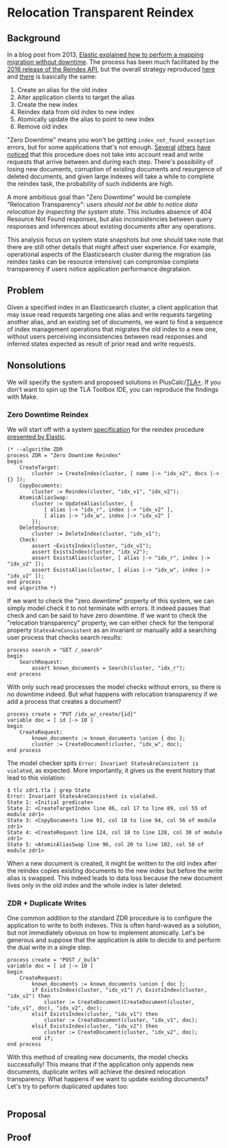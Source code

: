 # Relocation Transparent Reindex

## Background

In a blog post from 2013, [Elastic explained how to perform a mapping migration
without downtime][1]. The process has been much facilitated by the [2016 release
of the Reindex API][2], but the overall strategy reproduced [here][3] and
[there][4] is basically the same:

1. Create an alias for the old index
2. Alter application clients to target the alias
3. Create the new index
4. Reindex data from old index to new index
5. Atomically update the alias to point to new index
6. Remove old index

"Zero Downtime" means you won't be getting `index_not_found_exception` errors,
but for some applications that's not enough. [Several][5] [others][6] [have][7]
[noticed][8] that this procedure does not take into account read and write
requests that arrive between and during each step. There's possibility of losing
new documents, corruption of existing documents and resurgence of deleted
documents, and given large indexes will take a while to complete the reindex
task, the probability of such indidents are high.

A more ambitious goal than "Zero Downtime" would be complete "Relocation
Transparency": *users should not be able to notice data relocation by inspecting
the system state*. This includes absence of 404 Resource Not Found responses,
but also inconsistencies between query responses and inferences about existing
documents after any operations.

This analysis focus on system state snapshots but one should take note that
there are still other details that might affect user experience. For example,
operational aspects of the Elasticsearch cluster during the migration (as
reindex tasks can be resource intensive) can compromise complete transparency if
users notice application performance degrataion.

[1]: https://www.elastic.co/blog/changing-mapping-with-zero-downtime
[2]: https://www.elastic.co/blog/reindex-is-coming
[3]: https://medium.com/@aonrobot/elsaticsearch-reindex-zero-downtime-57edc01ba14f
[4]: https://stackoverflow.com/questions/42671187/rebuild-index-with-zero-downtime
[5]: https://blog.codecentric.de/en/2014/09/elasticsearch-zero-downtime-reindexing-problems-solutions/
[6]: https://engineering.carsguide.com.au/elasticsearch-zero-downtime-reindexing-e3a53000f0ac
[7]: https://summera.github.io/infrastructure/2016/07/04/reindexing-elasticsearch.html
[8]: https://stackoverflow.com/questions/48594229/elasticsearch-concurrent-updates-to-index-while-reindex-for-the-same-index-in

## Problem

Given a specified index in an Elasticsearch cluster, a client application that
may issue read requests targeting one alias and write requests targeting another
alias, and an existing set of documents, we want to find a sequence of index
management operations that migrates the old index to a new one, without users
perceiving inconsistencies between read responses and inferred states expected
as result of prior read and write requests.

## Nonsolutions

We will specify the system and proposed solutions in PlusCalc/[TLA+][]. If you
don't want to spin up the TLA Toolbox IDE, you can reproduce the findings with
Make.

[TLA+]: https://github.com/tlaplus/tlaplus

### Zero Downtime Reindex

We will start off with a system [specification](/docs/RTR/zdr.tla) for the
reindex procedure [presented by Elastic][1].

```
(* --algorithm ZDR
process ZDR = "Zero Downtime Reindex"
begin
    CreateTarget:
        cluster := CreateIndex(cluster, [ name |-> "idx_v2", docs |-> {} ]);
    CopyDocuments:
        cluster := Reindex(cluster, "idx_v1", "idx_v2");
    AtomicAliasSwap:
        cluster := UpdateAlias(cluster, {
            [ alias |-> "idx_r", index |-> "idx_v2" ],
            [ alias |-> "idx_w", index |-> "idx_v2" ]
        });
    DeleteSource:
        cluster := DeleteIndex(cluster, "idx_v1");
    Check:
        assert ~ExistsIndex(cluster, "idx_v1");
        assert ExistsIndex(cluster, "idx_v2");
        assert ExistsAlias(cluster, [ alias |-> "idx_r", index |-> "idx_v2" ]);
        assert ExistsAlias(cluster, [ alias |-> "idx_w", index |-> "idx_v2" ]);
end process
end algorithm *)
```

If we want to check the "zero downtime" property of this system, we can simply
model check it to not terminate with errors. It indeed passes that check and can
be said to have zero downtime. If we want to check the "relocation transparency"
property, we can either check for the temporal property `StatesAreConsistent` as
an invariant or manually add a searching user process that checks search
results:

```
process search = "GET /_search"
begin
    SearchRequest:
        assert known_documents = Search(cluster, "idx_r");
end process
```

With only such read processes the model checks without errors, so there is no
downtime indeed. But what happens with relocation transparency if we add a
process that creates a document?

```
process create = "PUT /idx_w/_create/{id}"
variable doc = [ id |-> 10 ]
begin
    CreateRequest:
        known_documents := known_documents \union { doc };
        cluster := CreateDocument(cluster, "idx_w", doc);
end process
```

The model checker spits `Error: Invariant StatesAreConsistent is violated`, as
expected. More importantly, it gives us the event history that lead to this
violation:

```
$ tlc zdr1.tla | grep State
Error: Invariant StatesAreConsistent is violated.
State 1: <Initial predicate>
State 2: <CreateTargetIndex line 86, col 17 to line 89, col 55 of module zdr1>
State 3: <CopyDocuments line 91, col 18 to line 94, col 56 of module zdr1>
State 4: <CreateRequest line 124, col 18 to line 128, col 30 of module zdr1>
State 5: <AtomicAliasSwap line 96, col 20 to line 102, col 58 of module zdr1>
```

When a new document is created, it might be written to the old index after the
reindex copies existing documents to the new index but before the write alias is
swapped. This indeed leads to data loss because the new document lives only in
the old index and the whole index is later deleted.

### ZDR + Duplicate Writes

One common addition to the standard ZDR procedure is to configure the
application to write to both indexes. This is often hand-waved as a solution,
but not immediately obvious on how to implement atomically. Let's be generous
and suppose that the application is able to decide to and perform the dual write
in a single step.

```
process create = "POST /_bulk"
variable doc = [ id |-> 10 ]
begin
    CreateRequest:
        known_documents := known_documents \union { doc };
        if ExistsIndex(cluster, "idx_v1") /\ ExistsIndex(cluster, "idx_v2") then
            cluster := CreateDocument(CreateDocument(cluster, "idx_v1", doc), "idx_v2", doc);
        elsif ExistsIndex(cluster, "idx_v1") then
            cluster := CreateDocument(cluster, "idx_v1", doc);
        elsif ExistsIndex(cluster, "idx_v2") then
            cluster := CreateDocument(cluster, "idx_v2", doc);
        end if;
end process
```

With this method of creating new documents, the model checks successfully! This
means that if the application only appends new documents, duplicate writes will
achieve the desired relocation transparency. What happens if we want to update
existing documents? Let's try to peform duplicated updates too:

```
```

## Proposal

## Proof
